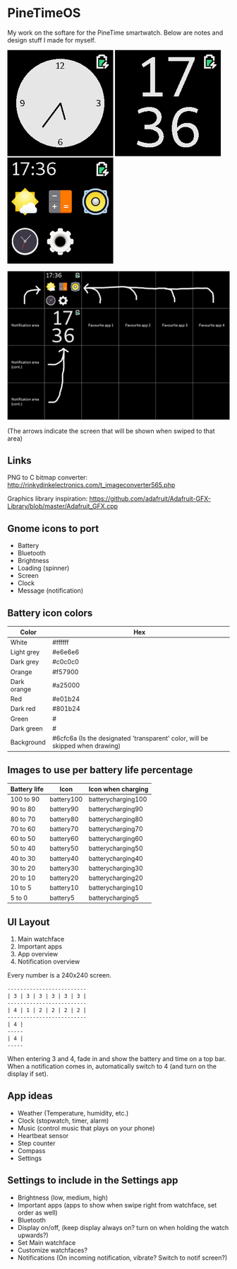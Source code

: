 # PineTimeOS

My work on the softare for the PineTime smartwatch. Below are notes and design stuff I made for myself.

![Analog clock mockup](design/mockup-clock-analog.png)
![Digital clock mockup](design/mockup-clock-digital.png)
![App menu mockup](design/mockup-appmenu.png)

![General mockup](design/mockup.png)

(The arrows indicate the screen that will be shown when swiped to that area)


## Links

PNG to C bitmap converter: 
http://rinkydinkelectronics.com/t_imageconverter565.php

Graphics library inspiration: 
https://github.com/adafruit/Adafruit-GFX-Library/blob/master/Adafruit_GFX.cpp

## Gnome icons to port

- Battery
- Bluetooth
- Brightness
- Loading (spinner)
- Screen
- Clock
- Message (notification)


## Battery icon colors

Color | Hex
------|-----
White	| #ffffff
Light grey| #e6e6e6
Dark grey| #c0c0c0
Orange| #f57900
Dark orange| #a25000
Red | #e01b24
Dark red | #801b24
Green | #
Dark green | #
Background | #6cfc6a (Is the designated 'transparent' color, will be skipped when drawing)

## Images to use per battery life percentage

Battery life | Icon | Icon when charging
-------------|------|---------------------
100 to 90 | battery100 | batterycharging100
90 to 80 | battery90 | batterycharging90
80 to 70 | battery80 | batterycharging80
70 to 60 | battery70 | batterycharging70
60 to 50 | battery60 | batterycharging60
50 to 40 | battery50 | batterycharging50
40 to 30 | battery40 | batterycharging40
30 to 20 | battery30 | batterycharging30
20 to 10 | battery20 | batterycharging20
10 to 5 | battery10 | batterycharging10
5 to 0 | battery5 | batterycharging5

## UI Layout

1. Main watchface
2. Important apps
3. App overview
4. Notification overview

Every number is a 240x240 screen.

```
-------------------------
| 3 | 3 | 3 | 3 | 3 | 3 |
-------------------------
| 4 | 1 | 2 | 2 | 2 | 2 |
-------------------------
| 4 |
-----
| 4 |
-----
```

When entering 3 and 4, fade in and show the battery and time on a top bar.
When a notification comes in, automatically switch to 4 (and turn on the display if set).

## App ideas

- Weather (Temperature, humidity, etc.)
- Clock (stopwatch, timer, alarm)
- Music (control music that plays on your phone)
- Heartbeat sensor
- Step counter
- Compass
- Settings

## Settings to include in the Settings app

- Brightness (low, medium, high)
- Important apps (apps to show when swipe right from watchface, set order as well)
- Bluetooth
- Display on/off, (keep display always on? turn on when holding the watch upwards?)
- Set Main watchface
- Customize watchfaces?
- Notifications (On incoming notification, vibrate? Switch to notif screen?)


